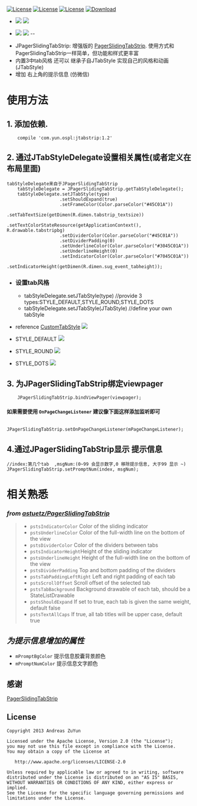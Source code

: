 [![License](https://img.shields.io/badge/license-Apache%202-green.svg?style=flat-square)](https://www.apache.org/licenses/LICENSE-2.0) [![License](https://img.shields.io/badge/JPagerSlidingTabStrip-V1.0-green.svg)](https://www.apache.org/licenses/LICENSE-2.0)  [![License](https://img.shields.io/badge/JPagerSlidingTabStrip-download-yellowgreen.svg)](https://github.com/ZuYun/JPagerSlidingTabStrip/blob/master/JPagerSlidingTabStrip.apk) [ ![Download](https://api.bintray.com/packages/jonas-j/maven/JTabStrip/images/download.svg?version=1.2) ](https://bintray.com/jonas-j/maven/JTabStrip/1.2/link)

- ![](https://github.com/ZuYun/JPagerSlidingTabStrip/blob/master/gifs/face1.gif)  ![](https://github.com/ZuYun/JPagerSlidingTabStrip/blob/master/gifs/face2.gif)

- ![](https://github.com/ZuYun/JPagerSlidingTabStrip/blob/master/gifs/promptmsg.gif)  ![](https://github.com/ZuYun/JPagerSlidingTabStrip/blob/master/gifs/1.gif)
--
* JPagerSlidingTabStrip: 增强版的 [PagerSlidingTabStrip](https://github.com/astuetz/PagerSlidingTabStrip). 使用方式和PagerSlidingTabStrip一样简单，但功能和样式更丰富
* 内置3中tab风格 还可以 继承子自JTabStyle 实现自己的风格和动画 (JTabStyle)
* 增加 右上角的提示信息 (仿微信)



# 使用方法


  ## 1. 添加依赖.
        
 	
		compile 'com.yun.ospl:jtabstrip:1.2'
	
	

  ## 2. 通过JTabStyleDelegate设置相关属性(或者定义在布局里面)
  
    tabStyleDelegate来自于JPagerSlidingTabStrip
		tabStyleDelegate = JPagerSlidingTabStrip.getTabStyleDelegate();
		tabStyleDelegate.setJTabStyle(type)
                        .setShouldExpand(true)
                        .setFrameColor(Color.parseColor("#45C01A"))
                        .setTabTextSize(getDimen(R.dimen.tabstrip_textsize))
                        .setTextColorStateResource(getApplicationContext(), R.drawable.tabstripbg)
                        .setDividerColor(Color.parseColor("#45C01A"))
                        .setDividerPadding(0)
                        .setUnderlineColor(Color.parseColor("#3045C01A"))
                        .setUnderlineHeight(0)
                        .setIndicatorColor(Color.parseColor("#7045C01A"))
                        .setIndicatorHeight(getDimen(R.dimen.sug_event_tabheight));

- ### 设置tab风格
	- tabStyleDelegate.setJTabStyle(type) //provide 3 types:STYLE_DEFAULT,STYLE_ROUND,STYLE_DOTS
	- tabStyleDelegate.setJTabStyle(JTabStyle)  //define your own tabStyle

 - reference [CustomTabStyle](https://github.com/ZuYun/JPagerSlidingTabStrip/blob/master/case/src/main/java/com/jonas/acase/CustomTabStyle/CustomTabStyle.java)
![](https://github.com/ZuYun/JPagerSlidingTabStrip/blob/master/gifs/custom.gif)
  - STYLE_DEFAULT
![](https://github.com/ZuYun/JPagerSlidingTabStrip/blob/master/gifs/default2.gif)
  - STYLE_ROUND
![](https://github.com/ZuYun/JPagerSlidingTabStrip/blob/master/gifs/round.gif)
  - STYLE_DOTS
![](https://github.com/ZuYun/JPagerSlidingTabStrip/blob/master/gifs/dots.gif)

  ## 3. 为JPagerSlidingTabStrip绑定viewpager
     
		JPagerSlidingTabStrip.bindViewPager(viewpager);

  #### 如果需要使用 `OnPageChangeListener` 建议像下面这样添加监听即可

         JPagerSlidingTabStrip.setOnPageChangeListener(mPageChangeListener);
## 4.通过JPagerSlidingTabStrip显示 提示信息
	
	//index:第几个tab  ,msgNum:(0~99 会显示数字,0 移除提示信息, 大于99 显示 ~)
	JPagerSlidingTabStrip.setPromptNum(index, msgNum);

# 相关熟悉

### *from [astuetz/PagerSlidingTabStrip](https://github.com/astuetz/PagerSlidingTabStrip)*

>  * `pstsIndicatorColor` Color of the sliding indicator
>  * `pstsUnderlineColor` Color of the full-width line on the bottom of the view
>  * `pstsDividerColor` Color of the dividers between tabs
>  * `pstsIndicatorHeight`Height of the sliding indicator
>  * `pstsUnderlineHeight` Height of the full-width line on the bottom of the view
>  * `pstsDividerPadding` Top and bottom padding of the dividers
>  * `pstsTabPaddingLeftRight` Left and right padding of each tab
>  * `pstsScrollOffset` Scroll offset of the selected tab
>  * `pstsTabBackground` Background drawable of each tab, should be a StateListDrawable
>  * `pstsShouldExpand` If set to true, each tab is given the same weight, default false
>  * `pstsTextAllCaps` If true, all tab titles will be upper case, default true


## *为提示信息增加的属性*
 * `mPromptBgColor` 提示信息胶囊背景颜色
 * `mPromptNumColor` 提示信息文字颜色

## 感谢

[PagerSlidingTabStrip](https://github.com/jpardogo/PagerSlidingTabStrip)


## License

    Copyright 2013 Andreas ZuYun

    Licensed under the Apache License, Version 2.0 (the "License");
    you may not use this file except in compliance with the License.
    You may obtain a copy of the License at

       http://www.apache.org/licenses/LICENSE-2.0

    Unless required by applicable law or agreed to in writing, software
    distributed under the License is distributed on an "AS IS" BASIS,
    WITHOUT WARRANTIES OR CONDITIONS OF ANY KIND, either express or implied.
    See the License for the specific language governing permissions and
    limitations under the License.
